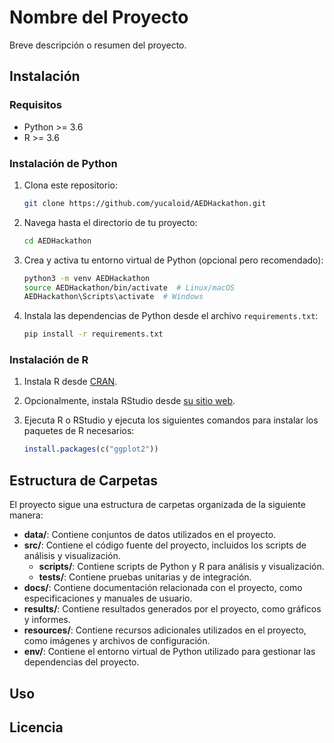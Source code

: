 # Nombre del Proyecto

Breve descripción o resumen del proyecto.

## Instalación

### Requisitos

- Python >= 3.6
- R >= 3.6

### Instalación de Python

1. Clona este repositorio:

    ```bash
    git clone https://github.com/yucaloid/AEDHackathon.git
    ```

2. Navega hasta el directorio de tu proyecto:

    ```bash
    cd AEDHackathon
    ```

3. Crea y activa tu entorno virtual de Python (opcional pero recomendado):

    ```bash
    python3 -m venv AEDHackathon
    source AEDHackathon/bin/activate  # Linux/macOS
    AEDHackathon\Scripts\activate  # Windows
    ```

4. Instala las dependencias de Python desde el archivo `requirements.txt`:

    ```bash
    pip install -r requirements.txt
    ```

### Instalación de R

1. Instala R desde [CRAN](https://cran.r-project.org/).

2. Opcionalmente, instala RStudio desde [su sitio web](https://www.rstudio.com/products/rstudio/download/).

3. Ejecuta R o RStudio y ejecuta los siguientes comandos para instalar los paquetes de R necesarios:

    ```R
    install.packages(c("ggplot2"))  
    ```

## Estructura de Carpetas

El proyecto sigue una estructura de carpetas organizada de la siguiente manera:

- **data/**: Contiene conjuntos de datos utilizados en el proyecto.
- **src/**: Contiene el código fuente del proyecto, incluidos los scripts de análisis y visualización.
  - **scripts/**: Contiene scripts de Python y R para análisis y visualización.
  - **tests/**: Contiene pruebas unitarias y de integración.
- **docs/**: Contiene documentación relacionada con el proyecto, como especificaciones y manuales de usuario.
- **results/**: Contiene resultados generados por el proyecto, como gráficos y informes.
- **resources/**: Contiene recursos adicionales utilizados en el proyecto, como imágenes y archivos de configuración.
- **env/**: Contiene el entorno virtual de Python utilizado para gestionar las dependencias del proyecto.

## Uso





## Licencia

